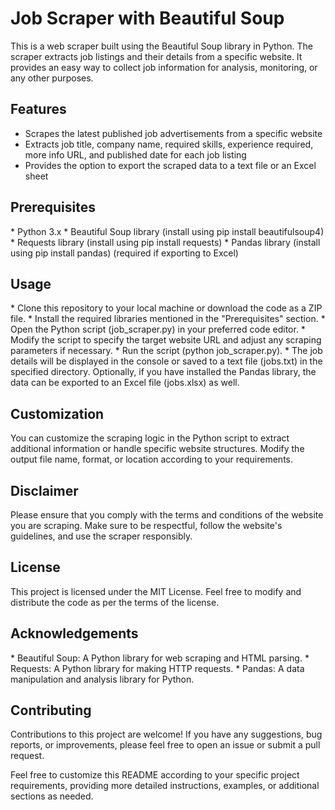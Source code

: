 <h1>Job Scraper with Beautiful Soup</h1>
This is a web scraper built using the Beautiful Soup library in Python. The scraper extracts job listings and their details from a specific website. It provides an easy way to collect job information for analysis, monitoring, or any other purposes.

<h2>Features</h2>

* Scrapes the latest published job advertisements from a specific website
* Extracts job title, company name, required skills, experience required, more info URL, and published date for each job listing
* Provides the option to export the scraped data to a text file or an Excel sheet
<h2>Prerequisites</h2>
* Python 3.x
* Beautiful Soup library (install using pip install beautifulsoup4)
* Requests library (install using pip install requests)
* Pandas library (install using pip install pandas) (required if exporting to Excel)
<h2>Usage</h2>
* Clone this repository to your local machine or download the code as a ZIP file.
* Install the required libraries mentioned in the "Prerequisites" section.
* Open the Python script (job_scraper.py) in your preferred code editor.
* Modify the script to specify the target website URL and adjust any scraping parameters if necessary.
* Run the script (python job_scraper.py).
* The job details will be displayed in the console or saved to a text file (jobs.txt) in the specified directory.
Optionally, if you have installed the Pandas library, the data can be exported to an Excel file (jobs.xlsx) as well.
<h2>Customization</h2>
You can customize the scraping logic in the Python script to extract additional information or handle specific website structures.
Modify the output file name, format, or location according to your requirements.
<h2>Disclaimer</h2>
Please ensure that you comply with the terms and conditions of the website you are scraping. Make sure to be respectful, follow the website's guidelines, and use the scraper responsibly.

<h2>License</h2>
This project is licensed under the MIT License. Feel free to modify and distribute the code as per the terms of the license.

<h2>Acknowledgements</h2>
* Beautiful Soup: A Python library for web scraping and HTML parsing.
* Requests: A Python library for making HTTP requests.
* Pandas: A data manipulation and analysis library for Python.
<h2>Contributing</h2>
Contributions to this project are welcome! If you have any suggestions, bug reports, or improvements, please feel free to open an issue or submit a pull request.

Feel free to customize this README according to your specific project requirements, providing more detailed instructions, examples, or additional sections as needed.

